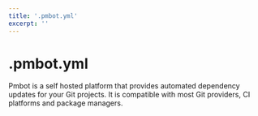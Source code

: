 ```yaml
---
title: '.pmbot.yml'
excerpt: ''
---
```


# .pmbot.yml

Pmbot is a self hosted platform that provides automated dependency updates for your Git projects. It is compatible with most Git providers, CI platforms and package managers.
